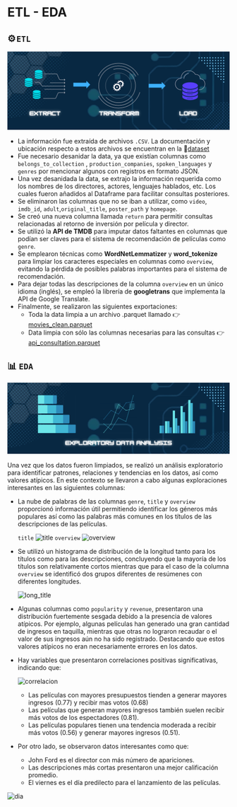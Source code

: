 # ETL - EDA

## ⚙️ ```ETL```

![etl](/assets/ETL.png)

- La información fue extraída de archivos ```.CSV```. La documentación y ubicación respecto a estos archivos se encuentran en la 📁[dataset](https://github.com/DanniRodrJ/Project_MLOps/tree/main/dataset)
- Fue necesario desanidar la data, ya que existían columnas como ```belongs_to_collection``` , ```production_companies```, ```spoken_languages``` y ```genres``` por mencionar algunos con registros en formato JSON.
- Una vez desanidada la data, se extrajo la información requerida como los nombres de los directores, actores, lenguajes hablados, etc. Los cuales fueron añadidos al Dataframe para facilitar consultas posteriores.
- Se eliminaron las columnas que no se iban a utilizar, como ```video```, ```imdb_id```, ```adult```,```original_title```, ```poster_path``` y ```homepage```.
- Se creó una nueva columna llamada ```return``` para permitir consultas relacionadas al retorno de inversión por película y director.
- Se utilizó la **API de TMDB** para imputar datos faltantes en columnas que podían ser claves para el sistema de recomendación de películas como ```genre```.
- Se emplearon técnicas como **WordNetLemmatizer** y **word_tokenize** para limpiar los caracteres especiales en columnas como ```overview```, evitando la pérdida de posibles palabras importantes para el sistema de recomendación.
- Para dejar todas las descripciones de la columna ```overview``` en un único idioma (inglés), se empleó la librería de **googletrans** que implementa la API de Google Translate.
- Finalmente, se realizaron las siguientes exportaciones:
  - Toda la data limpia a un archivo .parquet llamado 👉 [movies_clean.parquet](https://github.com/DanniRodrJ/Project_MLOps/blob/main/dataset/movies_clean.parquet)
  - Data limpia con sólo las columnas necesarias para las consultas 👉 [api_consultation.parquet](https://github.com/DanniRodrJ/Project_MLOps/blob/main/api_consultations.parquet)

## 📊 ```EDA```

![EDA](/assets/EDA.png)

Una vez que los datos fueron limpiados, se realizó un análisis exploratorio para identificar patrones, relaciones y tendencias en los datos, así como valores atípicos. En este contexto se llevaron a cabo algunas exploraciones interesantes en las siguientes columnas:

- La nube de palabras de las columnas ```genre```, ``title`` y ```overview``` proporcionó información útil permitiendo identificar los géneros más populares así como las palabras más comunes en los títulos de las descripciones de las películas.

  ```title```
  ![title](/assets/title.png)
  ```overview```
  ![overview](/assets/overview.png)

- Se utilizó un histograma de distribución de la longitud tanto para los títulos como para las descripciones, concluyendo que la mayoría de los títulos son relativamente cortos mientras que para el caso de la columna ```overview``` se identificó dos grupos diferentes de resúmenes con diferentes longitudes.

  ![long_title](/assets/longitud_title.png)
- Algunas columnas como ```popularity``` y ```revenue```, presentaron una distribución fuertemente sesgada debido a la presencia de valores atípicos. Por ejemplo, algunas películas han generado una gran cantidad de ingresos en taquilla, mientras que otras no lograron recaudar o el valor de sus ingresos aún no ha sido registrado. Destacando que estos valores atípicos no eran necesariamente errores en los datos.
- Hay variables que presentaron correlaciones positivas significativas, indicando que:

  ![correlacion](/assets/corr.png)
  - Las películas con mayores presupuestos tienden a generar mayores ingresos (0.77) y recibir mas votos (0.68)
  - Las películas que generan mayores ingresos también suelen recibir más votos de los espectadores (0.81).
  - Las películas populares tienen una tendencia moderada a recibir más votos (0.56) y generar mayores ingresos (0.51).
- Por otro lado, se observaron datos interesantes como que:
  - John Ford es el director con más número de apariciones.
  - Las descripciones más cortas presentaron una mejor calificación promedio.
  - El viernes es el día predilecto para el lanzamiento de las películas.

![dia](/assets/dia.png)